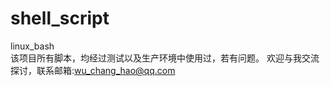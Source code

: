 # shell_script
linux_bash         
     该项目所有脚本，均经过测试以及生产环境中使用过，若有问题。 欢迎与我交流探讨，联系邮箱:wu_chang_hao@qq.com
